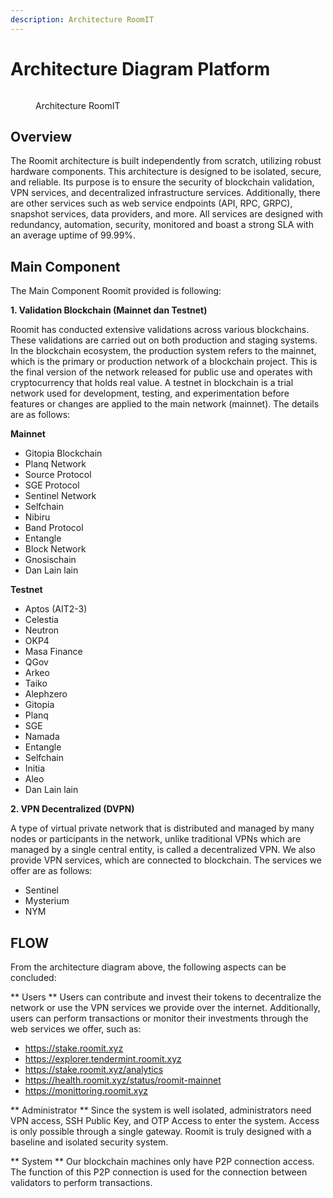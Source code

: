 ```yaml
---
description: Architecture RoomIT
---
```


# Architecture Diagram Platform

<figure><img src="https://server.gitopia.com/raw/roomit-xyz/stake.roomit.xyz/master/img/powered/RoomIT-Network.png" alt="">
<figcaption><p>Architecture RoomIT</p></figcaption></figure>

## Overview

The Roomit architecture is built independently from scratch, utilizing robust hardware components. This architecture is designed to be isolated, secure, and reliable. Its purpose is to ensure the security of blockchain validation, VPN services, and decentralized infrastructure services. Additionally, there are other services such as web service endpoints (API, RPC, GRPC), snapshot services, data providers, and more. All services are designed with redundancy, automation, security, monitored and boast a strong SLA with an average uptime of 99.99%.


## Main Component
The Main Component Roomit provided is following:

**1. Validation Blockchain (Mainnet dan Testnet)**

Roomit has conducted extensive validations across various blockchains. These validations are carried out on both production and staging systems. In the blockchain ecosystem, the production system refers to the mainnet, which is the primary or production network of a blockchain project. This is the final version of the network released for public use and operates with cryptocurrency that holds real value.
A testnet in blockchain is a trial network used for development, testing, and experimentation before features or changes are applied to the main network (mainnet). The details are as follows:

**Mainnet**
- Gitopia Blockchain
- Planq Network
- Source Protocol
- SGE Protocol
- Sentinel Network
- Selfchain 
- Nibiru
- Band Protocol
- Entangle
- Block Network
- Gnosischain
- Dan Lain lain

**Testnet**
- Aptos (AIT2-3)
- Celestia
- Neutron
- OKP4
- Masa Finance
- QGov
- Arkeo
- Taiko
- Alephzero
- Gitopia
- Planq
- SGE
- Namada
- Entangle 
- Selfchain
- Initia
- Aleo
- Dan Lain lain

**2. VPN Decentralized (DVPN)**

A type of virtual private network that is distributed and managed by many nodes or participants in the network, unlike traditional VPNs which are managed by a single central entity, is called a decentralized VPN. We also provide VPN services, which are connected to blockchain. The services we offer are as follows:

- Sentinel
- Mysterium
- NYM

## FLOW
From the architecture diagram above, the following aspects can be concluded:

** Users **
Users can contribute and invest their tokens to decentralize the network or use the VPN services we provide over the internet. Additionally, users can perform transactions or monitor their investments through the web services we offer, such as:

- https://stake.roomit.xyz
- https://explorer.tendermint.roomit.xyz
- https://stake.roomit.xyz/analytics
- https://health.roomit.xyz/status/roomit-mainnet
- https://monittoring.roomit.xyz

** Administrator **
Since the system is well isolated, administrators need VPN access, SSH Public Key, and OTP Access to enter the system. Access is only possible through a single gateway. Roomit is truly designed with a baseline and isolated security system.


** System **
Our blockchain machines only have P2P connection access. The function of this P2P connection is used for the connection between validators to perform transactions.


